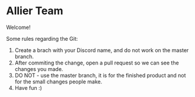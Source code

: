 # Allier Team

Welcome!

Some rules regarding the Git:

1. Create a brach with your Discord name, and do not work on the master branch.
2. After commiting the change, open a pull request so we can see the changes you made.
3. DO NOT - use the master branch, it is for the finished product and not for the small changes people make.
4. Have fun :)
